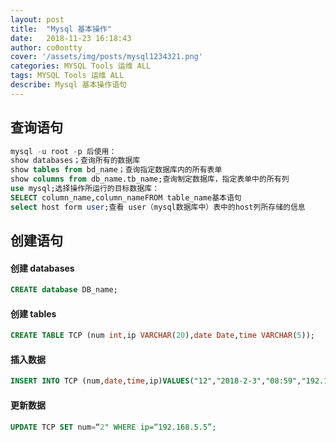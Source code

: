 ```yaml
---
layout: post
title:  "Mysql 基本操作"
date:   2018-11-23 16:18:43 
author: co0ontty
cover: '/assets/img/posts/mysql1234321.png'
categories: MYSQL Tools 运维 ALL
tags: MYSQL Tools 运维 ALL
describe: Mysql 基本操作语句
---
```


## 查询语句

```sql
mysql -u root -p 后使用：
show databases；查询所有的数据库
show tables from bd_name；查询指定数据库内的所有表单
show columns from db_name.tb_name;查询制定数据库，指定表单中的所有列
use mysql;选择操作所运行的目标数据库：
SELECT column_name,column_nameFROM table_name基本语句
select host form user;查看 user（mysql数据库中）表中的host列所存储的信息
```

## 创建语句

#### 创建 databases

```sql
CREATE database DB_name;
```

#### 创建 tables

```sql
CREATE TABLE TCP (num int,ip VARCHAR(20),date Date,time VARCHAR(5));
```

#### 插入数据

```sql
INSERT INTO TCP (num,date,time,ip)VALUES("12","2018-2-3","08:59","192.168.1.3”);
```

#### 更新数据

```sql
UPDATE TCP SET num=“2" WHERE ip=“192.168.5.5”;
```

